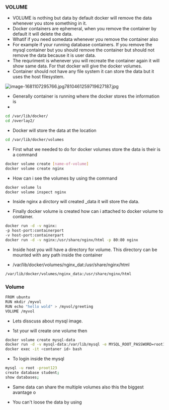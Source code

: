 ### VOLUME 

- VOLUME is nothing but data by default docker will remove the data whenever you store something in it.
- Docker containers are ephemeral, when you remove the container by default it will delete the data.
- Whatif if you need somedata whenever you remove the container also
- For example if your running database containers. If you remove the mysql container but you should remove the container but should not remove the data because it is user data.
- The requriment is whenever you will recreate the container again it will show same data. For that docker will give the docker volumes.
- Container should not have any file system it can store the data but it uses the host filesystem.


![image-1681107295766.jpg7810461259719627187.jpg](https://s3-us-west-2.amazonaws.com/secure.notion-static.com/d5f9f9b9-e5c7-4f54-a21e-6d8a9148f31a/image-1681107295766.jpg7810461259719627187.jpg)

- Generally container is running where the docker stores the information is
- 

```bash
cd /var/lib/docker/
cd /overlay2/
```

- Docker will store the data at the location

```bash
cd /var/lib/docker/volumes
```

- First what we needed to do for docker volumes store the data is their is a command

```bash
docker volume create [name-of-volume]
docker volume create nginx
```

- How can i see the volumes by using the command

```bash
docker volume ls
docker volume inspect nginx
```

- Inside nginx a dirctory will created _data it will store the data.

- Finally docker volume is created how can i attached to docker volume to container.

```bash
docker run -d -v nginx:
-p host-port:containerport
-v host-port:containerpart
docker run -d -v nginx:/usr/share/nginx/html -p 80:80 nginx
```

- Inside host you will have a directory for volume. This directory can be mounted with any path inside the container

- /var/lib/docker/volumes/nginx_dat:/usr/share/nginx/html

```bash
/var/lib/docker/volumes/nginx_data:/usr/share/nginx/html
```

### Volume

```bash
FROM ubuntu
RUN mkdir /myvol
RUN echo "hello wold" > /myvol/greeting
VOLUME /myvol
```

- Lets disscuss about mysql image.

- 1st your will create one volume then

```bash
docker volume create mysql-data
docker run -d -v mysql-data:/var/lib/mysql -e MYSQL_ROOT_PASSWORD=root123 mysql
docker exec -it <contaner id> bash
```

- To login inside the mysql

```bash
mysql -u root -proot123
create database student;
show databases;
```

- Same data can share the multiple volumes also this the biggest avantage o

- You can't loose the data by using